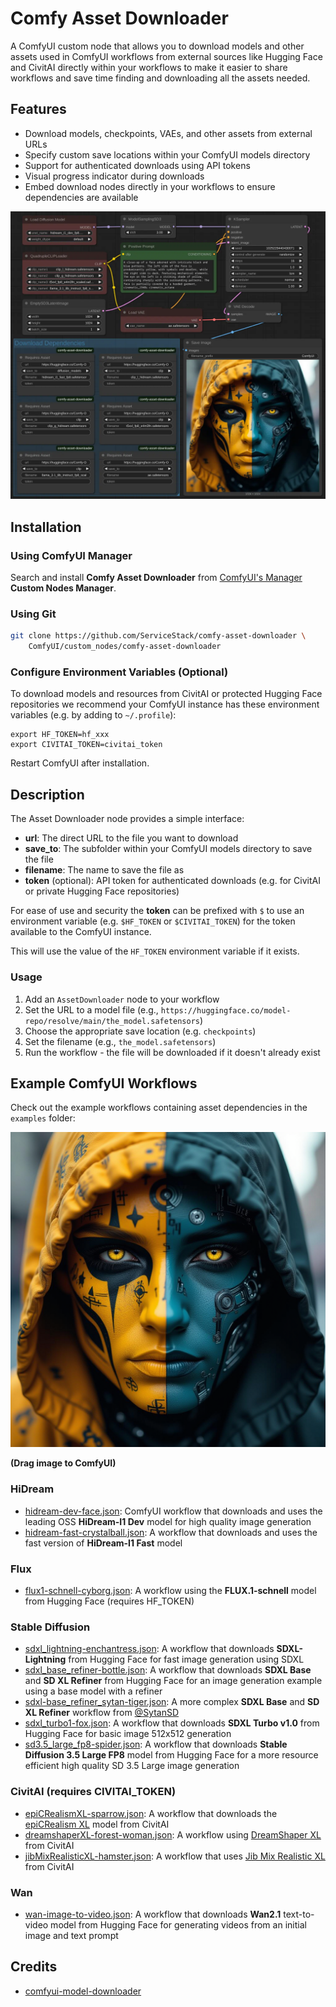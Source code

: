 # Comfy Asset Downloader

A ComfyUI custom node that allows you to download models and other assets used in ComfyUI workflows from external sources like Hugging Face and CivitAI directly within your workflows to make it easier to share workflows and save time finding and downloading all the assets needed.

## Features

- Download models, checkpoints, VAEs, and other assets from external URLs
- Specify custom save locations within your ComfyUI models directory
- Support for authenticated downloads using API tokens
- Visual progress indicator during downloads
- Embed download nodes directly in your workflows to ensure dependencies are available

[![](./examples/workflow.webp)](https://raw.githubusercontent.com/ServiceStack/comfy-asset-downloader/refs/heads/main/examples/workflow.webp)

## Installation

### Using ComfyUI Manager

Search and install **Comfy Asset Downloader** from [ComfyUI's Manager](https://github.com/Comfy-Org/ComfyUI-Manager) **Custom Nodes Manager**.

### Using Git

```bash
git clone https://github.com/ServiceStack/comfy-asset-downloader \
    ComfyUI/custom_nodes/comfy-asset-downloader
```

### Configure Environment Variables (Optional)

To download models and resources from CivitAI or protected Hugging Face repositories we recommend your ComfyUI
instance has these environment variables (e.g. by adding to `~/.profile`):

```
export HF_TOKEN=hf_xxx
export CIVITAI_TOKEN=civitai_token
```

Restart ComfyUI after installation.

## Description

The Asset Downloader node provides a simple interface:

- **url**: The direct URL to the file you want to download
- **save_to**: The subfolder within your ComfyUI models directory to save the file
- **filename**: The name to save the file as
- **token** (optional): API token for authenticated downloads (e.g. for CivitAI or private Hugging Face repositories)

For ease of use and security the **token** can be prefixed with `$` to use an environment variable (e.g. `$HF_TOKEN` or `$CIVITAI_TOKEN`) for the token available to the ComfyUI instance.

This will use the value of the `HF_TOKEN` environment variable if it exists.

### Usage

1. Add an `AssetDownloader` node to your workflow
2. Set the URL to a model file (e.g., `https://huggingface.co/model-repo/resolve/main/the_model.safetensors`)
3. Choose the appropriate save location (e.g. `checkpoints`)
4. Set the filename (e.g., `the_model.safetensors`)
5. Run the workflow - the file will be downloaded if it doesn't already exist

## Example ComfyUI Workflows

Check out the example workflows containing asset dependencies in the `examples` folder:

![](./examples/hidream-dev-face.png)

__(Drag image to ComfyUI)__

### HiDream

- [hidream-dev-face.json](./examples/hidream-dev-face.json): ComfyUI workflow that downloads and uses the leading OSS **HiDream-I1 Dev** model for high quality image generation
- [hidream-fast-crystalball.json](./examples/hidream-fast-crystalball.json): A workflow that downloads and uses the fast version of **HiDream-I1 Fast** model

### Flux

- [flux1-schnell-cyborg.json](./examples/flux1-schnell-cyborg.json): A workflow using the **FLUX.1-schnell** model from Hugging Face (requires HF_TOKEN)

### Stable Diffusion

- [sdxl_lightning-enchantress.json](./examples/sdxl_lightning-enchantress.json): A workflow that downloads **SDXL-Lightning** from Hugging Face for fast image generation using SDXL
- [sdxl_base_refiner-bottle.json](./examples/sdxl_base_refiner-bottle.json): A workflow that downloads **SDXL Base** and **SD XL Refiner** from Hugging Face for an image generation example using a base model with a refiner
- [sdxl-base_refiner_sytan-tiger.json](./examples/sdxl-base_refiner_sytan-tiger.json): A more complex **SDXL Base** and **SD XL Refiner** workflow from [@SytanSD](https://github.com/SytanSD/Sytan-SDXL-ComfyUI)
- [sdxl_turbo1-fox.json](./examples/sdxl_turbo1-fox.json): A workflow that downloads **SDXL Turbo v1.0** from Hugging Face for basic image 512x512 generation
- [sd3.5_large_fp8-spider.json](./examples/sd3.5_large_fp8-spider.json): A workflow that downloads **Stable Diffusion 3.5 Large FP8** model from Hugging Face for a more resource efficient high quality SD 3.5 Large image generation

### CivitAI (requires CIVITAI_TOKEN)

- [epiCRealismXL-sparrow.json](./examples/epiCRealismXL-sparrow.json): A workflow that downloads the [epiCRealism XL](https://civitai.com/models/277058?modelVersionId=1522905) model from CivitAI
- [dreamshaperXL-forest-woman.json](./examples/dreamshaperXL-forest-woman.json): A workflow using [DreamShaper XL](https://civitai.com/models/112902/dreamshaper-xl) from CivitAI
- [jibMixRealisticXL-hamster.json](./examples/jibMixRealisticXL-hamster.json): A workflow that uses [Jib Mix Realistic XL](https://civitai.com/models/194768/jib-mix-realistic-xl) from CivitAI

### Wan

- [wan-image-to-video.json](./examples/wan-image-to-video.json.json): A workflow that downloads **Wan2.1** text-to-video model from Hugging Face for generating videos from an initial image and text prompt


## Credits

 - [comfyui-model-downloader](https://github.com/ciri/comfyui-model-downloader)